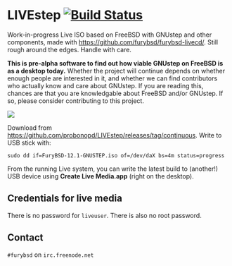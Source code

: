 # LIVEstep [![Build Status](https://api.cirrus-ci.com/github/probonopd/LIVEstep.svg)](https://cirrus-ci.com/github/furybsd/furybsd-livecd)

Work-in-progress Live ISO based on FreeBSD with GNUstep and other components, made with https://github.com/furybsd/furybsd-livecd/. Still rough around the edges. Handle with care.

__This is pre-alpha software to find out how viable GNUstep on FreeBSD is as a desktop today.__ Whether the project will continue depends on whether enough people are interested in it, and whether we can find contributors who actually know and care about GNUstep. If you are reading this, chances are that you are knowledgable about FreeBSD and/or GNUstep. If so, please consider contributing to this project.

![](https://user-images.githubusercontent.com/2480569/94470779-6be21e00-01c8-11eb-8fab-bbfc4c38d2e2.png)

Download from https://github.com/probonopd/LIVEstep/releases/tag/continuous. Write to USB stick with:

```
sudo dd if=FuryBSD-12.1-GNUSTEP.iso of=/dev/daX bs=4m status=progress
```

From the running Live system, you can write the latest build to (another!) USB device using __Create Live Media.app__ (right on the desktop).

## Credentials for live media

There is no password for `liveuser`. There is also no root password.

## Contact

`#furybsd` on `irc.freenode.net`
